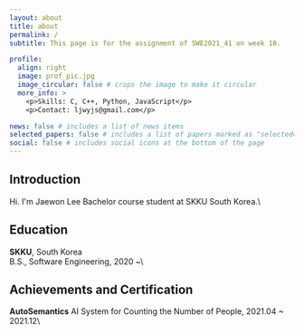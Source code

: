 ```yaml
---
layout: about
title: about
permalink: /
subtitle: This page is for the assignment of SWE2021_41 on week 10.

profile:
  align: right
  image: prof_pic.jpg
  image_circular: false # crops the image to make it circular
  more_info: >
    <p>Skills: C, C++, Python, JavaScript</p>
    <p>Contact: ljwyjs@gmail.com</p>

news: false # includes a list of news items
selected_papers: false # includes a list of papers marked as "selected={true}"
social: false # includes social icons at the bottom of the page
---
```


## Introduction
Hi. I'm Jaewon Lee Bachelor course student at SKKU South Korea.\
## Education
**SKKU**, South Korea\
B.S., Software Engineering, 2020 ~\
## Achievements and Certification
**AutoSemantics** AI System for Counting the Number of People, 2021.04 ~ 2021.12\
